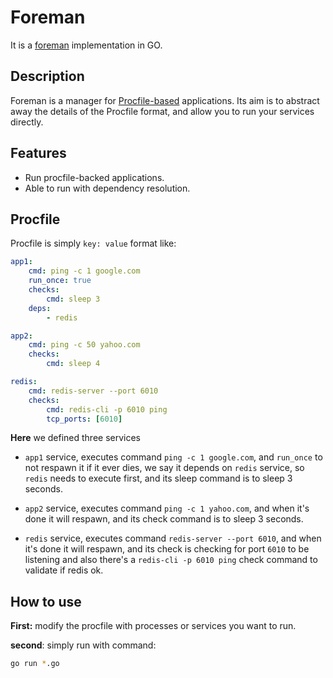 # Foreman
It is a [foreman](https://github.com/ddollar/foreman) implementation in GO.

## Description
Foreman is a manager for [Procfile-based](https://en.wikipedia.org/wiki/Procfs) applications. Its aim is to abstract away the details of the Procfile format, and allow you to run your services directly.

## Features
- Run procfile-backed applications.
- Able to run with dependency resolution.

## Procfile
Procfile is simply `key: value` format like:
```yaml
app1:
    cmd: ping -c 1 google.com
    run_once: true
    checks:
        cmd: sleep 3
    deps: 
        - redis

app2:
    cmd: ping -c 50 yahoo.com
    checks:
        cmd: sleep 4

redis:
    cmd: redis-server --port 6010
    checks:
        cmd: redis-cli -p 6010 ping
        tcp_ports: [6010]
```
**Here** we defined three services
- `app1` service, executes command `ping -c 1 google.com`, and `run_once` to not respawn it if it ever dies, we say it depends on `redis` service, so `redis` needs to execute first, and its sleep command is to sleep 3 seconds.

- `app2` service, executes command `ping -c 1 yahoo.com`, and when it's done it will respawn, and its check command is to sleep 3 seconds.

- `redis` service, executes command `redis-server --port 6010`, and when it's done it will respawn, and its check is checking for port `6010` to be listening and also there's a `redis-cli -p 6010 ping` check command to validate if redis ok.

## How to use
**First:** modify the procfile with processes or services you want to run.

**second**: simply run with command: 
```sh
go run *.go
```